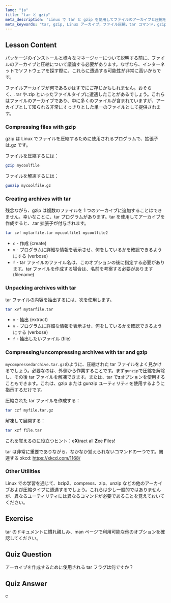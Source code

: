```yaml
---
lang: "ja"
title: "tar と gzip"
meta_description: "Linux で tar と gzip を使用してファイルのアーカイブと圧縮を行う方法を学びます。ファイルの作成、抽出、圧縮のためのコマンドを理解します。この初心者向けガイドから始めましょう！"
meta_keywords: "tar, gzip, Linux アーカイブ，ファイル圧縮，tar コマンド，gzip コマンド，Linux チュートリアル，初心者 Linux"
---
```


## Lesson Content

パッケージのインストールと様々なマネージャーについて説明する前に、ファイルのアーカイブと圧縮について議論する必要があります。なぜなら、インターネットでソフトウェアを探す際に、これらに遭遇する可能性が非常に高いからです。

ファイルアーカイブが何であるかはすでにご存じかもしれません。おそらく、.rar や.zip といったファイルタイプに遭遇したことがあるでしょう。これらはファイルのアーカイブであり、中に多くのファイルが含まれていますが、アーカイブとして知られる非常にすっきりとした単一のファイルとして提供されます。

### Compressing files with gzip

gzip は Linux でファイルを圧縮するために使用されるプログラムで、拡張子は.gz です。

ファイルを圧縮するには：

```bash
gzip mycoolfile
```

ファイルを解凍するには：

```bash
gunzip mycoolfile.gz
```

### Creating archives with tar

残念ながら、gzip は複数のファイルを 1 つのアーカイブに追加することはできません。幸いなことに、tar プログラムがあります。tar を使用してアーカイブを作成すると、.tar 拡張子が付与されます。

```bash
tar cvf mytarfile.tar mycoolfile1 mycoolfile2
```

- `c` - 作成 (create)
- `v` - プログラムに詳細な情報を表示させ、何をしているかを確認できるようにする (verbose)
- `f` - tar ファイルのファイル名は、このオプションの後に指定する必要があります。tar ファイルを作成する場合は、名前を考案する必要があります (filename)

### Unpacking archives with tar

tar ファイルの内容を抽出するには、次を使用します。

```bash
tar xvf mytarfile.tar
```

- `x` - 抽出 (extract)
- `v` - プログラムに詳細な情報を表示させ、何をしているかを確認できるようにする (verbose)
- `f` - 抽出したいファイル (file)

### Compressing/uncompressing archives with tar and gzip

`mycompressedarchive.tar.gz`のように、圧縮された tar ファイルをよく見かけるでしょう。必要なのは、外側から作業することです。まず`gunzip`で圧縮を解除し、その後 tar ファイルを解凍できます。または、tar で**z**オプションを使用することもできます。これは、gzip または gunzip ユーティリティを使用するように指示するだけです。

圧縮された tar ファイルを作成する：

```bash
tar czf myfile.tar.gz
```

解凍して展開する：

```bash
tar xzf file.tar
```

これを覚えるのに役立つヒント：e**X**tract all **Z**ee **F**iles!

tar は非常に重要でありながら、なかなか覚えられないコマンドの一つです。関連する xkcd: <https://xkcd.com/1168/>

### Other Utilities

Linux での学習を通じて、bzip2、compress、zip、unzip などの他のアーカイブおよび圧縮タイプに遭遇するでしょう。これらは少し一般的ではありませんが、異なるユーティリティには異なるコマンドが必要であることを覚えておいてください。

## Exercise

tar のドキュメントに慣れ親しみ、man ページで利用可能な他のオプションを確認してください。

## Quiz Question

アーカイブを作成するために使用される tar フラグは何ですか？

## Quiz Answer

c

